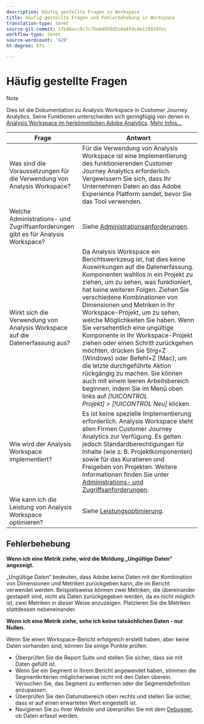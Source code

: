 ```yaml
---
description: Häufig gestellte Fragen zu Workspace
title: Häufig gestellte Fragen und Fehlerbehebung in Workspace
translation-type: tm+mt
source-git-commit: 1fb46acc9c7c70e64058d2c6a8fdcde119910fec
workflow-type: tm+mt
source-wordcount: '429'
ht-degree: 87%

---
```



# Häufig gestellte Fragen

>[!NOTE]
>
>Dies ist die Dokumentation zu Analysis Workspace in Customer Journey Analytics. Seine Funktionen unterscheiden sich geringfügig von denen in [Analysis Workspace im herkömmlichen Adobe Analytics](https://docs.adobe.com/content/help/de-DE/analytics/analyze/analysis-workspace/home.html). [Mehr Infos...](/help/getting-started/cja-aa.md)

| Frage | Antwort |
|--- |--- |
| Was sind die Voraussetzungen für die Verwendung von Analysis Workspace? | Für die Verwendung von Analysis Workspace ist eine Implementierung des funktionierenden Customer Journey Analytics erforderlich. Vergewissern Sie sich, dass Ihr Unternehmen Daten an das Adobe Experience Platform sendet, bevor Sie das Tool verwenden. |
| Welche Administrations- und Zugriffsanforderungen gibt es für Analysis Workspace? | Siehe [Administrationsanforderungen](/help/analysis-workspace/workspace-faq/frequently-asked-questions-analysis-workspace.md). |
| Wirkt sich die Verwendung von Analysis Workspace auf die Datenerfassung aus? | Da Analysis Workspace ein Berichtswerkzeug ist, hat dies keine Auswirkungen auf die Datenerfassung. Komponenten wahllos in ein Projekt zu ziehen, um zu sehen, was funktioniert, hat keine weiteren Folgen. Ziehen Sie verschiedene Kombinationen von Dimensionen und Metriken in Ihr Workspace-Projekt, um zu sehen, welche Möglichkeiten Sie haben. Wenn Sie versehentlich eine ungültige Komponente in Ihr Workspace-Projekt ziehen oder einen Schritt zurückgehen möchten, drücken Sie Strg+Z (Windows) oder Befehl+Z (Mac), um die letzte durchgeführte Aktion rückgängig zu machen. Sie können auch mit einem leeren Arbeitsbereich beginnen, indem Sie im Menü oben links auf *[!UICONTROL Projekt] > [!UICONTROL Neu]* klicken. |
| Wie wird der Analysis Workspace implementiert? | Es ist keine spezielle Implementierung erforderlich. Analysis Workspace steht allen Firmen Customer Journey Analytics zur Verfügung. Es gelten jedoch Standardberechtigungen für Inhalte (wie z. B. Projektkomponenten) sowie für das Kuratieren und Freigeben von Projekten. Weitere Informationen finden Sie unter [Administrations- und Zugriffsanforderungen](/help/analysis-workspace/workspace-faq/frequently-asked-questions-analysis-workspace.md). |
| Wie kann ich die Leistung von Analysis Workspace optimieren? | Siehe [Leistungsoptimierung](/help/analysis-workspace/workspace-faq/optimizing-performance.md). |

## Fehlerbehebung

**Wenn ich eine Metrik ziehe, wird die Meldung „Ungültige Daten“ angezeigt.**

„Ungültige Daten“ bedeuten, dass Adobe keine Daten mit der Kombination von Dimensionen und Metriken zurückgeben kann, die im Bericht verwendet werden. Beispielsweise können zwei Metriken, die übereinander gestapelt sind, nicht als Daten zurückgegeben werden, da es nicht möglich ist, zwei Metriken in dieser Weise anzuzeigen. Platzieren Sie die Metriken stattdessen nebeneinander.

**Wenn ich eine Metrik ziehe, sehe ich keine tatsächlichen Daten - nur Nullen.**

Wenn Sie einen Workspace-Bericht erfolgreich erstellt haben, aber keine Daten vorhanden sind, können Sie einige Punkte prüfen:

* Überprüfen Sie die Report Suite und stellen Sie sicher, dass sie mit Daten gefüllt ist.
* Wenn Sie ein Segment in Ihrem Bericht angewendet haben, stimmen die Segmentkriterien möglicherweise nicht mit den Daten überein. Versuchen Sie, das Segment zu entfernen oder die Segmentdefinition anzupassen.
* Überprüfen Sie den Datumsbereich oben rechts und stellen Sie sicher, dass er auf einen erwarteten Wert eingestellt ist.
* Navigieren Sie zu Ihrer Website und überprüfen Sie mit dem [Debugger](https://docs.adobe.com/content/help/de-DE/debugger/using/experience-cloud-debugger.html), ob Daten erfasst werden.